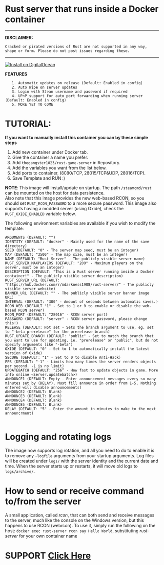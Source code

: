 # Rust server that runs inside a Docker container

---

**DISCLAIMER:**
```
Cracked or pirated versions of Rust are not supported in any way, shape or form. Please do not post issues regarding these.
```

---

[![Install on DigitalOcean](http://installer.71m.us/button.svg)](http://installer.71m.us/install?url=https://github.com/mdarkness1988/rust-server)

**FEATURES**

       1. Automatic updates on release (Default: Enabled in config)
       2. Auto Wipe on server updates
       3. Login with Stean username and password if required
       4. UPnP support for auto port forwarding when running server (Default: Enabled in config)
       5. MORE YET TO COME



# TUTORIAL:
**If you want to manually install this container you can by these simple steps**

1. Add new container under Docker tab.
2. Give the container a name you prefer.
3. Add ``` thegangster1023/rust-game-server ``` in Repository.
4. Add the variables you want from the list below.
5. Add ports to container, (8080/TCP, 28015/TCP&UDP, 28016/TCP).
6. Save Template and RUN :)

**NOTE**: This image will install/update on startup. The path ```/steamcmd/rust``` can be mounted on the host for data persistence.  
Also note that this image provides the new web-based RCON, so you should set ```RUST_RCON_PASSWORD``` to a more secure password.
This image also supports having a modded server (using Oxide), check the ```RUST_OXIDE_ENABLED``` variable below.


The following environment variables are available if you wish to modify the template:
```
ARGUMENTS (DEFAULT: "")
IDENTITY (DEFAULT: "docker" - Mainly used for the name of the save directory)
SEED (DEFAULT: "0" - The server map seed, must be an integer)
MAP (DEFAULT: "3500" - The map size, must be an integer)
NAME (DEFAULT: "Rust Server" - The publicly visible server name)
RUST_SERVER_MAXPLAYERS (DEFAULT: "200" - Maximum players on the server, must be an integer)
DESCRIPTION (DEFAULT: "This is a Rust server running inside a Docker container!" - The publicly visible server description)
RUST_SERVER_URL (DEFAULT: "https://hub.docker.com/r/mdarkness1988/rust-server/" - The publicly visible server website)
BANNER_URL (DEFAULT: "" - The publicly visible server banner image URL)
INTERVAL (DEFAULT: "300" - Amount of seconds between automatic saves.)
RCON_WEB (DEFAULT "1" - Set to 1 or 0 to enable or disable the web-based RCON server)
RCON_PORT (DEFAULT: "28016" - RCON server port)
PASSWORD (DEFAULT: "server" - RCON server password, please change this!)
RELEASE (DEFAULT: Not set - Sets the branch argument to use, eg. set to "-beta prerelease" for the prerelease branch)
RUST_UPDATE_BRANCH (DEFAULT: "public" - Set to match the branch that you want to use for updating, ie. "prerelease" or "public", but do not specify arguments like "-beta")
OXIDE (DEFAULT: "0" - Set to 1 to automatically install the latest version of Oxide)
SECURE (DEFAULT: "1" - Set to 0 to disable Anti-Hack)
FPS (DEFAULT: "-1" - Limits how many times the server renders objects per second. -1 is no limit)
UPDATEBATCH (DEFAULT: "256” - How fast to update objects in game. More info online <server.updatebatch>)
ANNOUNCE1 (DEFAULT: Empty - Enter announcement messages every so many minutes set by (DELAY). Must fill announce in order from 1-5. Nothing entered will disable announcements)
ANNOUNCE2 (DEFAULT: Blank)
ANNOUNCE3 (DEFAULT: Blank)
ANNOUNCE4 (DEFAULT: Blank)
ANNOUNCE5 (DEFAULT: Blank)
DELAY (DEFAULT: "5" - Enter the amount in minutes to make to the next announcrment)


```

# Logging and rotating logs

The image now supports log rotation, and all you need to do to enable it is to remove any `-logfile` arguments from your startup arguments.
Log files will be created under `logs/` with the server identity and the current date and time.
When the server starts up or restarts, it will move old logs to `logs/archive/`.

# How to send or receive command to/from the server

A small application, called *rcon*, that can both send and receive messages to the server, much like the console on the Windows version, but this happens to use RCON (webrcon).
To use it, simply run the following on the host: `docker exec rust-server rcon say Hello World`, substituting *rust-server* for your own container name

# SUPPORT    [Click Here](https://github.com/mdarkness1988/Rust-Server/issues)

